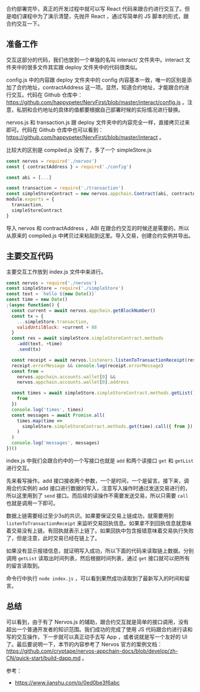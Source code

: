 合约部署完毕，真正的开发过程中就可以写 React 代码来跟合约进行交互了。但是咱们课程中为了演示清楚，先抛开 React ，通过写简单的 JS 脚本的形式，跟合约交互一下。

## 准备工作

交互这部分的代码，我们也放到一个单独的名叫 interact/ 文件夹中。interact 文件夹中的很多文件其实跟 deploy 文件夹中的代码很类似。

config.js 中的内容跟 deploy 文件夹中的 config 内容基本一致，唯一的区别是添加了合约地址，contractAddress 这一项。显然，知道合约地址，才能跟合约进行交互。代码在 Github 仓库中：https://github.com/happypeter/NervFirst/blob/master/interact/config.js 。注意，私钥和合约地址的具体的值都要根据自己部署时候的实际情况进行替换。

nervos.js 和 transaction.js 跟 deploy 文件夹中的内容完全一样，直接拷贝过来即可。代码在 Github 仓库中也可以看到：https://github.com/happypeter/NervFirst/blob/master/interact 。

比较大的区别是 compiled.js 没有了，多了一个 simpleStore.js 

```js
const nervos = require('./nervos')
const { contractAddress } = require('./config')

const abi = [...]

const transaction = require('./transaction')
const simpleStoreContract = new nervos.appchain.Contract(abi, contractAddress)
module.exports = {
  transaction,
  simpleStoreContract
}
```

导入 nervos 和 contractAddress ，ABI 在跟合约交互的时候还是需要的，所以从原来的 compiled.js 中拷贝过来粘贴到这里。导入交易，创建合约实例并导出。


## 主要交互代码

主要交互工作放到 index.js 文件中来进行。

```js
const nervos = require('./nervos')
const simpleStore = require('./simpleStore')
const text = `hello ${new Date()}`
const time = new Date()
;(async function() {
  const current = await nervos.appchain.getBlockNumber()
  const tx = {
    ...simpleStore.transaction,
    validUntilBlock: +current + 88
  }
  const res = await simpleStore.simpleStoreContract.methods
    .add(text, +time)
    .send(tx)

  const receipt = await nervos.listeners.listenToTransactionReceipt(res.hash)
  receipt.errorMessage && console.log(receipt.errorMessage)
  const from =
    nervos.appchain.accounts.wallet[0] &&
    nervos.appchain.accounts.wallet[0].address

  const times = await simpleStore.simpleStoreContract.methods.getList().call({
    from
  })
  console.log('times', times)
  const messages = await Promise.all(
    times.map(time =>
      simpleStore.simpleStoreContract.methods.get(time).call({ from })
    )
  )
  console.log('messages', messages)
})()
```

index.js 中我们会跟合约中的一个写接口也就是 `add` 和两个读接口 `get` 和 `getList` 进行交互。

先来看写操作。add 接口接收两个参数，一个是时间，一个是留言。接下来，调用合约实例的 add 接口进行数据的写入，注意写入操作时通过发送交易进行的，所以这里用到了 `send` 接口。而后续的读操作不需要发送交易，所以只需要 `call` 也就是调用一下即可。

数据上链需要经过至少3s的共识。如果要保证交易上链成功，就需要用到 `listenToTransactionReceipt` 来监听交易回执信息。如果拿不到回执信息就意味着交易没有上链。有回执就表示上链了。如果回执中包含报错意味着交易执行失败了，但是注意，此时交易已经在链上了。

如果没有显示报错信息，就证明写入成功，所以下面的代码来读取链上数据。分别调用 `getList` 读取出时间列表，然后根据时间列表，通过 `get` 接口就可以把所有的留言读取到。

命令行中执行 `node index.js` ，可以看到果然成功读取到了最新写入的时间和留言。

## 总结

可以看到，由于有了 Nervos.js 的辅助，跟合约交互就是简单的接口调用，没有超出一个普通开发者的知识范围。我们成功的完成了使用 JS 代码跟合约进行读和写的交互操作，下一步就可以真正动手去写 App ，或者说就是写一个友好的 UI 了。最后要说明一下，本节的内容参考了 Nervos 官方的案例文档： https://github.com/cryptape/nervos-appchain-docs/blob/develop/zh-CN/quick-start/build-dapp.md 。

参考：

- https://www.jianshu.com/p/0ed0be3f6abc
